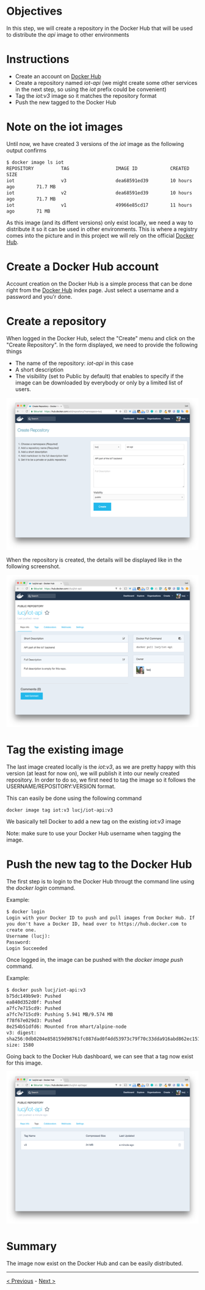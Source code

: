 # Objectives

In this step, we will create a repository in the Docker Hub that will be used to distribute the *api* image to other environments

# Instructions

* Create an account on [Docker Hub](https://hub.docker/com)
* Create a repository named *iot-api* (we might create some other services in the next step, so using the *iot* prefix could be convenient)
* Tag the *iot:v3* image so it matches the repository format
* Push the new tagged to the Docker Hub

# Note on the iot images

Until now, we have created 3 versions of the *iot* image as the following output confirms

````
$ docker image ls iot
REPOSITORY          TAG                 IMAGE ID            CREATED             SIZE
iot                 v3                  dea68591ed39        10 hours ago        71.7 MB
iot                 v2                  dea68591ed39        10 hours ago        71.7 MB
iot                 v1                  49966e85cd17        11 hours ago        71 MB
````

As this image (and its diffent versions) only exist locally, we need a way to distribute it so it can be used in other environments.
This is where a registry comes into the picture and in this project we will rely on the official [Docker Hub](https://hub.docker.com).

# Create a Docker Hub account

Account creation on the Docker Hub is a simple process that can be done right from the [Docker Hub](https://hub.docker.com) index page.
Just select a username and a password and you'r done.

# Create a repository

When logged in the Docker Hub, select the "Create" menu and click on the "Create Repository". In the form displayed, we need to provide the following things
* The name of the repository: *iot-api* in this case
* A short description
* The visibility (set to Public by default) that enables to specify if the image can be downloaded by everybody or only by a limited list of users.

![Repository Creation](./images/01-repository-creation.png)

When the repository is created, the details will be displayed like in the following screenshot.

![Repository Created](./images/02-repository-created.png)

# Tag the existing image

The last image created locally is the *iot:v3*, as we are pretty happy with this version (at least for now on), we will publish it into our newly created repository.
In order to do so, we first need to tag the image so it follows the USERNAME/REPOSITORY:VERSION format.

This can easily be done using the following command

````
docker image tag iot:v3 lucj/iot-api:v3
````

We basically tell Docker to add a new tag on the existing *iot:v3* image

Note: make sure to use your Docker Hub username when tagging the image.

# Push the new tag to the Docker Hub

The first step is to login to the Docker Hub througt the command line using the *docker login* command.

Example:

````
$ docker login
Login with your Docker ID to push and pull images from Docker Hub. If you don't have a Docker ID, head over to https://hub.docker.com to create one.
Username (lucj):
Password:
Login Succeeded
````

Once logged in, the image can be pushed with the *docker image push* command.

Example:

````
$ docker push lucj/iot-api:v3
b75dc149b9e9: Pushed
ea840d352d0f: Pushed
a7fc7e715cd9: Pushed
a7fc7e715cd9: Pushing 5.941 MB/9.574 MB
f78f67e029d3: Pushed
8e254b51dfd6: Mounted from mhart/alpine-node
v3: digest: sha256:0db0204e858159d98761fc087dad0f4dd53973c79f70c33dda916abd862ec151 size: 1580
````

Going back to the Docker Hub dashboard, we can see that a tag now exist for this image.

![Image pushed](./images/03-image-pushed.png)

# Summary

The image now exist on the Docker Hub and can be easily distributed.


-----
[< Previous](../step6) - [Next >](../step8)
